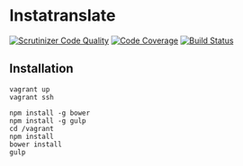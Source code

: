 # Instatranslate

[![Scrutinizer Code Quality](https://scrutinizer-ci.com/g/urakozz/instatranslate/badges/quality-score.png?b=master)](https://scrutinizer-ci.com/g/urakozz/instatranslate/?branch=master)
[![Code Coverage](https://scrutinizer-ci.com/g/urakozz/instatranslate/badges/coverage.png?b=master)](https://scrutinizer-ci.com/g/urakozz/instatranslate/?branch=master)
[![Build Status](https://scrutinizer-ci.com/g/urakozz/instatranslate/badges/build.png?b=master)](https://scrutinizer-ci.com/g/urakozz/instatranslate/build-status/master)

## Installation

```
vagrant up
vagrant ssh

npm install -g bower
npm install -g gulp
cd /vagrant
npm install
bower install
gulp
```